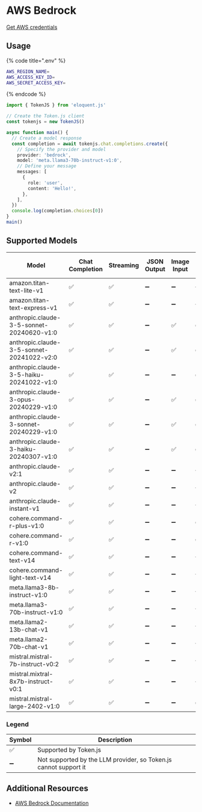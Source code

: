 # AWS Bedrock

[Get AWS credentials](https://aws.amazon.com/console/)

## Usage

{% code title=".env" %}
```bash
AWS_REGION_NAME=
AWS_ACCESS_KEY_ID=
AWS_SECRET_ACCESS_KEY=
```
{% endcode %}

```typescript
import { TokenJS } from 'eloquent.js'

// Create the Token.js client
const tokenjs = new TokenJS()

async function main() {
  // Create a model response
  const completion = await tokenjs.chat.completions.create({
    // Specify the provider and model
    provider: 'bedrock',
    model: 'meta.llama3-70b-instruct-v1:0',
    // Define your message
    messages: [
      {
        role: 'user',
        content: 'Hello!',
      },
    ],
  })
  console.log(completion.choices[0])
}
main()
```

<!-- compatibility -->
## Supported Models

| Model                                     | Chat Completion | Streaming | JSON Output | Image Input | Function Calling | N > 1 |
| ----------------------------------------- | --------------- | --------- | ----------- | ----------- | ---------------- | ----- |
| amazon.titan-text-lite-v1                 | ✅               | ✅         | ➖           | ➖           | ➖                | ➖     |
| amazon.titan-text-express-v1              | ✅               | ✅         | ➖           | ➖           | ➖                | ➖     |
| anthropic.claude-3-5-sonnet-20240620-v1:0 | ✅               | ✅         | ➖           | ✅           | ✅                | ➖     |
| anthropic.claude-3-5-sonnet-20241022-v2:0 | ✅               | ✅         | ➖           | ✅           | ✅                | ➖     |
| anthropic.claude-3-5-haiku-20241022-v1:0  | ✅               | ✅         | ➖           | ➖           | ✅                | ➖     |
| anthropic.claude-3-opus-20240229-v1:0     | ✅               | ✅         | ➖           | ✅           | ✅                | ➖     |
| anthropic.claude-3-sonnet-20240229-v1:0   | ✅               | ✅         | ➖           | ✅           | ✅                | ➖     |
| anthropic.claude-3-haiku-20240307-v1:0    | ✅               | ✅         | ➖           | ✅           | ✅                | ➖     |
| anthropic.claude-v2:1                     | ✅               | ✅         | ➖           | ➖           | ➖                | ➖     |
| anthropic.claude-v2                       | ✅               | ✅         | ➖           | ➖           | ➖                | ➖     |
| anthropic.claude-instant-v1               | ✅               | ✅         | ➖           | ➖           | ➖                | ➖     |
| cohere.command-r-plus-v1:0                | ✅               | ✅         | ➖           | ➖           | ✅                | ➖     |
| cohere.command-r-v1:0                     | ✅               | ✅         | ➖           | ➖           | ✅                | ➖     |
| cohere.command-text-v14                   | ✅               | ✅         | ➖           | ➖           | ➖                | ➖     |
| cohere.command-light-text-v14             | ✅               | ✅         | ➖           | ➖           | ➖                | ➖     |
| meta.llama3-8b-instruct-v1:0              | ✅               | ✅         | ➖           | ➖           | ➖                | ➖     |
| meta.llama3-70b-instruct-v1:0             | ✅               | ✅         | ➖           | ➖           | ➖                | ➖     |
| meta.llama2-13b-chat-v1                   | ✅               | ✅         | ➖           | ➖           | ➖                | ➖     |
| meta.llama2-70b-chat-v1                   | ✅               | ✅         | ➖           | ➖           | ➖                | ➖     |
| mistral.mistral-7b-instruct-v0:2          | ✅               | ✅         | ➖           | ➖           | ➖                | ➖     |
| mistral.mixtral-8x7b-instruct-v0:1        | ✅               | ✅         | ➖           | ➖           | ➖                | ➖     |
| mistral.mistral-large-2402-v1:0           | ✅               | ✅         | ➖           | ➖           | ✅                | ➖     |

### Legend
| Symbol             | Description                           |
|--------------------|---------------------------------------|
| :white_check_mark: | Supported by Token.js                 |
| :heavy_minus_sign: | Not supported by the LLM provider, so Token.js cannot support it     |
<!-- end compatibility -->

## Additional Resources

* [AWS Bedrock Documentation](https://docs.aws.amazon.com/bedrock/)
